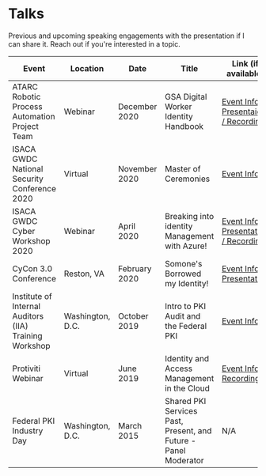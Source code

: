 # Talks

Previous and upcoming speaking engagements with the presentation if I can share it. Reach out if you're interested in a topic.

| Event | Location | Date | Title | Link (if available) |
| ----- | -------- | ---- | ----- | ------------------- |
| ATARC Robotic Process Automation Project Team | Webinar | December 2020 | GSA Digital Worker Identity Handbook | [Event Info / Presentaion / Recording](2012-ATARCDWPlaybook.md) |
| ISACA GWDC National Security Conference 2020 | Virtual | November 2020 | Master of Ceremonies | [Event Info](2011-ISACAGWDCNatSec.md)
| ISACA GWDC Cyber Workshop 2020 | Webinar | April 2020 | Breaking into identity Management with Azure! | [Event Info / Presentation / Recording](2004-BreakingIdentity.md) |
| CyCon 3.0 Conference | Reston, VA | February 2020 | Somone's Borrowed my Identity! | [Event Info / Presentation](2002-cycon3.md) |
| Institute of Internal Auditors (IIA) Training Workshop | Washington, D.C. | October 2019 | Intro to PKI Audit and the Federal PKI | [Event Info](1910-pkiaudit.md) |
| Protiviti Webinar | Virtual | June 2019 | Identity and Access Management in the Cloud | [Event Info / Recording](1906-prowebinar.md) |
| Federal PKI Industry Day | Washington, D.C. | March 2015 | Shared PKI Services Past, Present, and Future - Panel Moderator | N/A |
